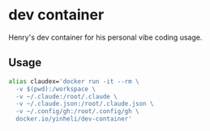 # dev container

Henry's dev container for his personal vibe coding usage.


## Usage

```bash
alias claudex='docker run -it --rm \
  -v $(pwd):/workspace \
  -v ~/.claude:/root/.claude \
  -v ~/.claude.json:/root/.claude.json \
  -v ~/.config/gh:/root/.config/gh \
  docker.io/yinheli/dev-container'
```
